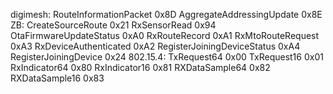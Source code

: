 digimesh:
	RouteInformationPacket 		0x8D
	AggregateAddressingUpdate	0x8E
ZB:
	CreateSourceRoute			0x21
	RxSensorRead				0x94
	OtaFirmwareUpdateStatus		0xA0
	RxRouteRecord				0xA1
	RxMtoRouteRequest			0xA3
	RxDeviceAuthenticated		0xA2
	RegisterJoiningDeviceStatus	0xA4
	RegisterJoiningDevice		0x24
802.15.4:
	TxRequest64					0x00
	TxRequest16					0x01
	RxIndicator64				0x80
	RxIndicator16				0x81
	RXDataSample64				0x82
	RXDataSample16				0x83
